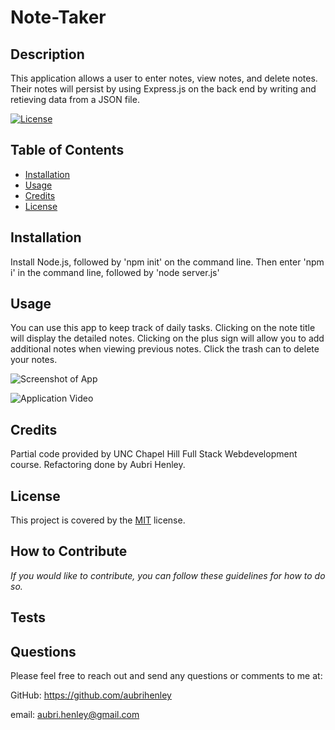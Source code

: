 # Note-Taker

  ## Description
  This application allows a user to enter notes, view notes, and delete notes. Their notes will persist by using Express.js on the back end by writing and retieving data from a JSON file.

  [![License](https://img.shields.io/badge/License-MIT-green.svg)](https://choosealicense.com/licenses/mit/)

  ## Table of Contents
- [Installation](#installation)
- [Usage](#usage)
- [Credits](#credits)
- [License](#license)

## Installation
Install Node.js, followed by 'npm init' on the command line. Then enter 'npm i' in the command line, followed by 'node server.js'

## Usage
You can use this app to keep track of daily tasks. Clicking on the note title will display the detailed notes. Clicking on the plus sign will allow you to add additional notes when viewing previous notes. Click the trash can to delete your notes.

![Screenshot of App]()

![Application Video](https://drive.google.com/file/d/1VWBRYg7UCzn1bvTgT9sCtXfxGQ4q3lND/view)

## Credits
Partial code provided by UNC Chapel Hill Full Stack Webdevelopment course. Refactoring done by Aubri Henley.

## License
This project is covered by the [MIT](https://choosealicense.com/licenses/mit/) license.

## How to Contribute
*If you would like to contribute, you can follow these guidelines for how to do so.*



## Tests


## Questions
Please feel free to reach out and send any questions or comments to me at:

GitHub: https://github.com/aubrihenley

email: aubri.henley@gmail.com
